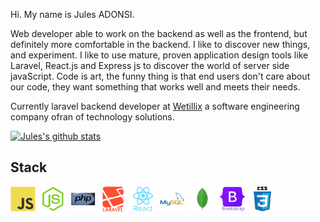 Hi. My name is Jules ADONSI.

Web developer able to work on the backend as well as the frontend, but definitely more comfortable in the backend. I like to discover new things, and experiment. 
I like to use mature, proven application design tools like Laravel, React.js and Express js to discover the world of server side javaScript.
Code is art, the funny thing is that end users don't care about our code, they want something that works well and meets their needs.

Currently laravel backend developer at <a href='https://github.com/wetillix'>Wetillix<a/> a software engineering company ofran of technology solutions.

[![Jules's github stats](https://github-readme-stats.vercel.app/api?username=JulesAD96&count_private=true&show_icons=true&theme=synthwave)](https://github.com/JulesAD96/github-readme-stats)
  
## Stack
<div>
  
  <img src="https://github.com/devicons/devicon/blob/master/icons/javascript/javascript-original.svg" title="JAVASCRIPT" alt="JAVASCRIPT" width="40"  height="40"/>&nbsp;
  <img src="https://github.com/devicons/devicon/blob/master/icons/nodejs/nodejs-original.svg" title="NODE JS" alt="NODE JS" width="40"  height="40"/>&nbsp;
  <img src="https://github.com/devicons/devicon/blob/master/icons/php/php-original.svg" title="PHP" alt="PHP" width="40"  height="40"/>&nbsp;
  <img src="https://github.com/devicons/devicon/blob/master/icons/laravel/laravel-plain-wordmark.svg" title="LARAVEL" alt="LARAVEL" width="40"  height="40"/>&nbsp;
   <img src="https://github.com/devicons/devicon/blob/master/icons/react/react-original-wordmark.svg" title="REACT" alt="REACT" width="40"  height="40"/>&nbsp;
    <img src="https://github.com/devicons/devicon/blob/master/icons/mysql/mysql-original-wordmark.svg" title="MYSQL" alt="MYSQL" width="40"  height="40"/>&nbsp;
   <img src="https://github.com/devicons/devicon/blob/master/icons/mongodb/mongodb-original.svg" title="MONGODB" alt="MONGODB" width="40"  height="40"/>&nbsp;
    <img src="https://github.com/devicons/devicon/blob/master/icons/bootstrap/bootstrap-original-wordmark.svg" title="BOOTSTRAP" alt="BOOTSTRAP" width="40"  height="40"/>&nbsp;
    <img src="https://github.com/devicons/devicon/blob/master/icons/css3/css3-original-wordmark.svg" title="CSS3" alt="CSS3" width="40"  height="40"/>&nbsp;
</div>
